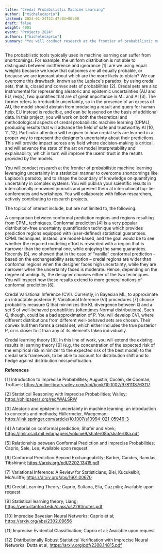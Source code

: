 ```yaml
---
title: "Credal Probabilistic Machine Learning"
author: ["michelecaprio"]
lastmod: 2024-01-24T22:47:03+00:00
draft: false
weight: 4001
event: "Projects 2024"
authors: ["michelecaprio"]
summary: "You will conduct research at the frontier of probabilistic machine learning leveraging uncertainty in the form of credal sets to overcome shortcomings of SOTA techniques, and to shape the boundary of knowledge on quantifying uncertainty in complex systems. You will publish your scientific results in internationally renowned journals and present them at international top-tier conferences and workshops. You will collaborate with fellow researchers, actively contributing to research projects."
---
```


The probabilistic tools typically used in machine learning can suffer from shortcomings. For example, the uniform distribution is not able to distinguish between indifference and ignorance [1]: are we using equal weights because we know that outcomes are all equally probable, or because we are ignorant about which are the more likely to obtain? We can overcome this drawback, known as the Laplace's paradox, by using credal sets, that is, closed and convex sets of probabilities [2]. Credal sets are also instrumental for representing aleatoric and epistemic uncertainties (AU and EU, resp.), two quantities that are of great importance in ML and AI [3]. The former refers to irreducible uncertainty, so in the presence of an excess of AU, the model should abstain from producing a result and query for human help. EU instead is reducible, and can be lessened on the basis of additional data. In this project, you will work on both the theoretical and methodological aspects of credal probabilistic machine learning (CPML), producing results that will advance the field of safe and trustworthy AI [10, 11, 12]. Particular attention will be given to how credal sets are learned in a proper way to represent the designer's uncertainty about their predictions. This will provide impact across any field where decision-making is critical, and will advance the state of the art on model interpretability and explainability, which in turn will improve the users’ trust in the results provided by the models.

You will conduct research at the frontier of probabilistic machine learning leveraging uncertainty in a statistical manner to overcome shortcomings like Laplace’s paradox, and to shape the boundary of knowledge on quantifying uncertainty in complex systems. You will publish your scientific results in internationally renowned journals and present them at international top-tier conferences and workshops. You will collaborate with fellow researchers, actively contributing to research projects. 

The topics of interest include, but are not limited to, the following. 

A comparison between conformal prediction regions and regions resulting from CPML techniques. Conformal prediction [4] is a very popular distribution-free uncertainty quantification technique which provides prediction regions equipped with (user-defined) statistical guarantees. CPML techniques, instead, are model-based, and the goal would be to see whether the required modeling effort is rewarded with a region that is narrower than the conformal one, while enjoying the same guarantees. Recently [5], we showed that in the case of “vanilla” conformal prediction – based on the exchangeability assumption – credal regions are wider than conformal regions when the designer faces high uncertainty, while they are narrower when the uncertainty faced is moderate. Hence, depending on the degree of ambiguity, the designer chooses either of the two techniques. You will inspect how these results extend to more general notions of conformal prediction [6]. 

Credal Variational Inference (CVI). Currently, in Bayesian ML, to approximate an intractable posterior P, Variational Inference (VI) procedures [7] choose probability measure Q that minimizes the KL divergence between Q and a set S of well-behaved probabilities (oftentimes Normal distributions). Such Q, though, could be a bad approximation of P. You will develop CVI, where different distributions from different well-behaved sets are chosen. Their convex hull then forms a credal set, which either includes the true posterior P, or is closer to it than any of its elements taken individually. 

Credal learning theory [8]. In this line of work, you will extend the existing results in learning theory [9] (e.g. the concentration of the expected risk of the empirical risk minimizer to the expected risk of the best model) to the credal sets framework, to be able to account for distribution shift and to hedge against distribution misspecification.

**References**

[1] Introduction to Imprecise Probabilities; Augustin, Coolen, de Cooman, Troffaes; https://onlinelibrary.wiley.com/doi/book/10.1002/9781118763117

[2] Statistical Reasoning with Imprecise Probabilities; Walley; https://philpapers.org/rec/WALSRW

[3] Aleatoric and epistemic uncertainty in machine learning: an introduction to concepts and methods; Hüllermeier, Waegeman;  https://link.springer.com/article/10.1007/s10994-021-05946-3

[4] A tutorial on conformal prediction; Shafer and Vovk; https://jmlr.csail.mit.edu/papers/volume9/shafer08a/shafer08a.pdf

[5] Relationship between Conformal Prediction and Imprecise Probabilities; Caprio, Sale, Lee; Available upon request

[6] Conformal Prediction Beyond Exchangeability; Barber, Candes, Ramdas, Tibshirani; https://arxiv.org/pdf/2202.13415.pdf

[7] Variational Inference: A Review for Statisticians; Blei, Kucukelbir, McAuliffe; https://arxiv.org/abs/1601.00670

[8] Credal Learning Theory; Caprio, Sultana, Elia, Cuzzolin; Available upon request

[9] Statistical learning theory; Liang; https://web.stanford.edu/class/cs229t/notes.pdf

[10] Imprecise Bayesian Neural Networks; Caprio et al; https://arxiv.org/abs/2302.09656

[11] Imprecise Evidential Classification; Caprio et al; Available upon request

[12] Distributionally Robust Statistical Verification with Imprecise Neural Networks; Dutta et al; https://arxiv.org/pdf/2308.14815.pdf